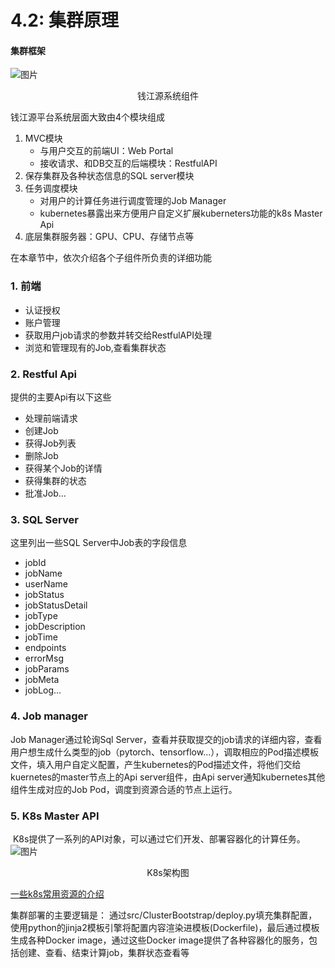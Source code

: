# 4.2: 集群原理

#### 集群框架

![图片](https://uploader.shimo.im/f/7VfvPktyVNIFvo2R.png!thumbnail)

<center>钱江源系统组件</center>

钱江源平台系统层面大致由4个模块组成

1. MVC模块
   - 与用户交互的前端UI：Web Portal
   - 接收请求、和DB交互的后端模块：RestfulAPI
2. 保存集群及各种状态信息的SQL server模块
3. 任务调度模块
   - 对用户的计算任务进行调度管理的Job Manager
   - kubernetes暴露出来方便用户自定义扩展kuberneters功能的k8s Master Api
4. 底层集群服务器：GPU、CPU、存储节点等

在本章节中，依次介绍各个子组件所负责的详细功能

### 1. 前端

- 认证授权
- 账户管理
- 获取用户job请求的参数并转交给RestfulAPI处理
- 浏览和管理现有的Job,查看集群状态

### 2. Restful Api

提供的主要Api有以下这些

- 处理前端请求
- 创建Job
- 获得Job列表
- 删除Job
- 获得某个Job的详情
- 获得集群的状态
- 批准Job...

### 3. SQL Server

这里列出一些SQL Server中Job表的字段信息

- jobId
- jobName
- userName
- jobStatus
- jobStatusDetail
- jobType
- jobDescription
- jobTime
- endpoints
- errorMsg
- jobParams
- jobMeta
- jobLog...

### 4. Job manager 

Job Manager通过轮询Sql Server，查看并获取提交的job请求的详细内容，查看用户想生成什么类型的job（pytorch、tensorflow...），调取相应的Pod描述模板文件，填入用户自定义配置，产生kubernetes的Pod描述文件，将他们交给kuernetes的master节点上的Api server组件，由Api server通知kubernetes其他组件生成对应的Job Pod，调度到资源合适的节点上运行。

### 5. K8s Master API

​		K8s提供了一系列的API对象，可以通过它们开发、部署容器化的计算任务。
![图片](https://uploader.shimo.im/f/doFYRoaB0icjwk1h.png!thumbnail)

<center>K8s架构图</center>

[一些k8s常用资源的介绍](https://www.yuque.com/wangsong1299/tqarhh/zoq456)

集群部署的主要逻辑是：
通过src/ClusterBootstrap/deploy.py填充集群配置，使用python的jinja2模板引擎将配置内容渲染进模板(Dockerfile)，最后通过模板生成各种Docker image，通过这些Docker image提供了各种容器化的服务，包括创建、查看、结束计算job，集群状态查看等















  

